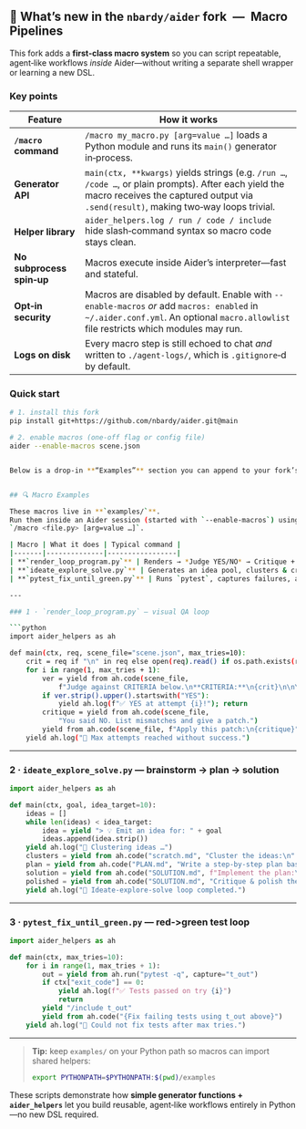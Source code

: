 ## 🧩 What’s new in the `nbardy/aider` fork — **Macro Pipelines**

This fork adds a **first‑class macro system** so you can script repeatable,
agent‑like workflows *inside* Aider—without writing a separate shell wrapper
or learning a new DSL.

### Key points

| Feature | How it works |
|---------|--------------|
| **`/macro` command** | ` /macro my_macro.py [arg=value …] ` loads a Python module and runs its `main()` generator in‑process. |
| **Generator API** | `main(ctx, **kwargs)` yields strings (e.g. `/run …`, `/code …`, or plain prompts). After each yield the macro receives the captured output via `.send(result)`, making two‑way loops trivial. |
| **Helper library** | `aider_helpers.log / run / code / include` hide slash‑command syntax so macro code stays clean. |
| **No subprocess spin‑up** | Macros execute inside Aider’s interpreter—fast and stateful. |
| **Opt‑in security** | Macros are disabled by default. Enable with `--enable‑macros` *or* add `macros: enabled` in `~/.aider.conf.yml`. An optional `macro.allowlist` file restricts which modules may run. |
| **Logs on disk** | Every macro step is still echoed to chat *and* written to `./agent-logs/`, which is `.gitignore`‑d by default. |

### Quick start

```bash
# 1. install this fork
pip install git+https://github.com/nbardy/aider.git@main

# 2. enable macros (one‑off flag or config file)
aider --enable-macros scene.json


Below is a drop‑in **“Examples”** section you can append to your fork’s `README.md` (or splice into an existing examples table). It showcases the three flagship macros shipped in `examples/`:


## 🔍 Macro Examples

These macros live in **`examples/`**.  
Run them inside an Aider session (started with `--enable‑macros`) using  
`/macro <file.py> [arg=value …]`.

| Macro | What it does | Typical command |
|-------|--------------|-----------------|
| **`render_loop_program.py`** | Renders → *Judge YES/NO* → Critique + Patch → repeat ≤ 10× until the judge outputs **YES**. | `/macro examples/render_loop_program.py req="Render a knight on a bridge at sunset"` |
| **`ideate_explore_solve.py`** | Generates an idea pool, clusters & critiques, synthesises a plan, drafts code/answer, then asks Aider to polish it. | `/macro examples/ideate_explore_solve.py goal="Design a minimal REST API for todo items"` |
| **`pytest_fix_until_green.py`** | Runs `pytest`, captures failures, asks Aider to auto‑patch code, and loops until tests pass or max attempts reached. | `/macro examples/pytest_fix_until_green.py max_tries=8` |

---

### 1 · `render_loop_program.py` — visual QA loop

```python
import aider_helpers as ah

def main(ctx, req, scene_file="scene.json", max_tries=10):
    crit = req if "\n" in req else open(req).read() if os.path.exists(req) else req
    for i in range(1, max_tries + 1):
        ver = yield from ah.code(scene_file,
            f"Judge against CRITERIA below.\n**CRITERIA:**\n{crit}\n\nYES or NO?")
        if ver.strip().upper().startswith("YES"):
            yield ah.log(f"✅ YES at attempt {i}!"); return
        critique = yield from ah.code(scene_file,
            "You said NO. List mismatches and give a patch.")
        yield from ah.code(scene_file, f"Apply this patch:\n{critique}")
    yield ah.log("🚫 Max attempts reached without success.")
```

---

### 2 · `ideate_explore_solve.py` — brainstorm → plan → solution

```python
import aider_helpers as ah

def main(ctx, goal, idea_target=10):
    ideas = []
    while len(ideas) < idea_target:
        idea = yield "> 💡 Emit an idea for: " + goal
        ideas.append(idea.strip())
    yield ah.log("🧮 Clustering ideas …")
    clusters = yield from ah.code("scratch.md", "Cluster the ideas:\n" + "\n".join(ideas))
    plan = yield from ah.code("PLAN.md", "Write a step‑by‑step plan based on clusters above.")
    solution = yield from ah.code("SOLUTION.md", f"Implement the plan:\n{plan}")
    polished = yield from ah.code("SOLUTION.md", "Critique & polish the solution for production readiness.")
    yield ah.log("🎉 Ideate‑explore‑solve loop completed.")
```

---

### 3 · `pytest_fix_until_green.py` — red‑>green test loop

```python
import aider_helpers as ah

def main(ctx, max_tries=10):
    for i in range(1, max_tries + 1):
        out = yield from ah.run("pytest -q", capture="t_out")
        if ctx["exit_code"] == 0:
            yield ah.log(f"✅ Tests passed on try {i}")
            return
        yield "/include t_out"
        yield from ah.code("{Fix failing tests using t_out above}")
    yield ah.log("🚫 Could not fix tests after max tries.")
```

---

> **Tip:** keep `examples/` on your Python path so macros can import shared helpers:
>
> ```bash
> export PYTHONPATH=$PYTHONPATH:$(pwd)/examples
> ```

These scripts demonstrate how **simple generator functions + `aider_helpers`** let you build reusable, agent‑like workflows entirely in Python—no new DSL required.
